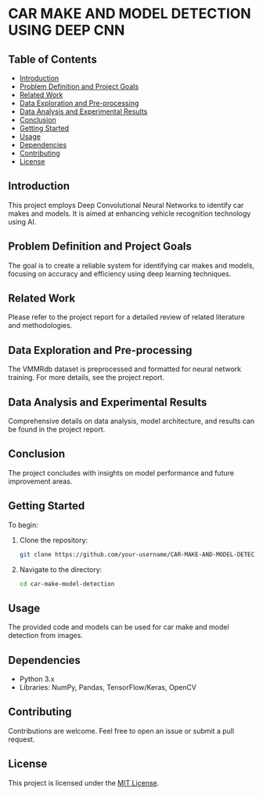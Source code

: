 # CAR MAKE AND MODEL DETECTION USING DEEP CNN

## Table of Contents
- [Introduction](#introduction)
- [Problem Definition and Project Goals](#problem-definition-and-project-goals)
- [Related Work](#related-work)
- [Data Exploration and Pre-processing](#data-exploration-and-pre-processing)
- [Data Analysis and Experimental Results](#data-analysis-and-experimental-results)
- [Conclusion](#conclusion)
- [Getting Started](#getting-started)
- [Usage](#usage)
- [Dependencies](#dependencies)
- [Contributing](#contributing)
- [License](#license)

## Introduction
This project employs Deep Convolutional Neural Networks to identify car makes and models. It is aimed at enhancing vehicle recognition technology using AI.

## Problem Definition and Project Goals
The goal is to create a reliable system for identifying car makes and models, focusing on accuracy and efficiency using deep learning techniques.

## Related Work
Please refer to the project report for a detailed review of related literature and methodologies.

## Data Exploration and Pre-processing
The VMMRdb dataset is preprocessed and formatted for neural network training. For more details, see the project report.

## Data Analysis and Experimental Results
Comprehensive details on data analysis, model architecture, and results can be found in the project report.

## Conclusion
The project concludes with insights on model performance and future improvement areas.

## Getting Started
To begin:

1. Clone the repository:
   ```bash
   git clone https://github.com/your-username/CAR-MAKE-AND-MODEL-DETECTION.git
   ```
2. Navigate to the directory:
   ```bash
   cd car-make-model-detection
   ```

## Usage
The provided code and models can be used for car make and model detection from images.

## Dependencies
- Python 3.x
- Libraries: NumPy, Pandas, TensorFlow/Keras, OpenCV

## Contributing
Contributions are welcome. Feel free to open an issue or submit a pull request.

## License
This project is licensed under the [MIT License](LICENSE).
